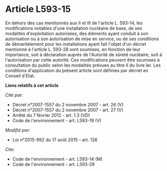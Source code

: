 # Article L593-15

En dehors des cas mentionnés aux II et III de l'article L. 593-14, les modifications notables d'une installation nucléaire de
base, de ses modalités d'exploitation autorisées, des éléments ayant conduit à son autorisation ou à son autorisation de mise
en service, ou de ses conditions de démantèlement pour les installations ayant fait l'objet d'un décret mentionné à l'article
L. 593-28 sont soumises, en fonction de leur importance, soit à déclaration auprès de l'Autorité de sûreté nucléaire, soit à
l'autorisation par cette autorité. Ces modifications peuvent être soumises à consultation du public selon les modalités
prévues au titre II du livre Ier. Les conditions d'application du présent article sont définies par décret en Conseil d'Etat.

**Liens relatifs à cet article**

_Cité par_:

  - Décret n°2007-1557 du 2 novembre 2007 - art. 26 (V)
  - Décret n°2007-1557 du 2 novembre 2007 - art. 27 (V)
  - Arrêté du 7 février 2012 - art. 1.3 (VD)
  - Code de l'environnement - art. L593-19 (V)

_Modifié par_:

  - Loi n°2015-992 du 17 août 2015 - art. 126

_Cite_:

  - Code de l'environnement - art. L593-14 (M)
  - Code de l'environnement - art. L593-28
